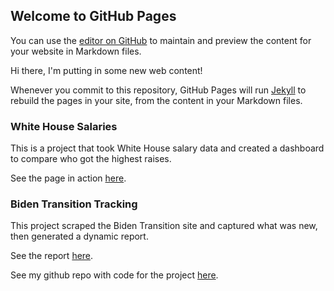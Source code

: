 ## Welcome to GitHub Pages

You can use the [editor on GitHub](https://github.com/amkessler/amkessler.github.io/edit/main/README.md) to maintain and preview the content for your website in Markdown files.  
  
Hi there, I'm putting in some new web content!  

Whenever you commit to this repository, GitHub Pages will run [Jekyll](https://jekyllrb.com/) to rebuild the pages in your site, from the content in your Markdown files.

### White House Salaries

This is a project that took White House salary data and created a dashboard to compare who got the highest raises.  
  
See the page in action [here](https://amkessler.github.io/whsalaries/).


### Biden Transition Tracking

This project scraped the Biden Transition site and captured what was new, then generated a dynamic report.

See the report [here](https://amkessler.github.io/bidentransition/).

See my github repo with code for the project [here](https://github.com/amkessler/gw_r_assignment_transition).
